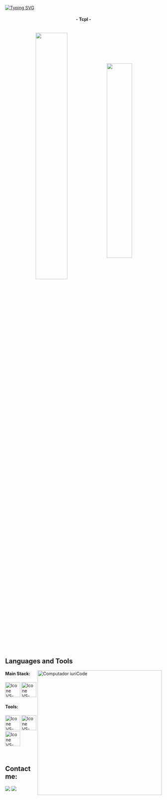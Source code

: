 [![Typing SVG](https://readme-typing-svg.herokuapp.com/?color=3b8ece&size=35&center=true&vCenter=true&width=1000&lines=Welcome+to+my+GitHub+profile!;My+name+is+Tcpl;I%27m+a+Student+focusing+on+System+Integration)](https://git.io/typing-svg)

<h4 align="center">- Tcpl -</h4>

<br>

<div align="center" style="margin-bottom:200px">
 <img width=45% align="center" src="https://github-readme-stats.vercel.app/api?username=Tcpl&theme=aura_dark&show_icons=true" />
 <img width=40% align="center" src="https://github-readme-stats.vercel.app/api/top-langs/?username=Tcpl&layout=compact&theme=aura_dark" />
</div>


<br>

## Languages and Tools

<img src="https://raw.githubusercontent.com/MicaelliMedeiros/micaellimedeiros/master/image/computer-illustration.png" min-width="400px" max-width="400px" width="400px" align="right" alt="Computador iuriCode">

#### Main Stack:
  [<img height="48px" width="48px" alt="Icone VS-Code" src="https://skillicons.dev/icons?i=python"/>]([https://www.learnpython.org/)
  [<img height="48px" width="48px" alt="Icone VS-Code" src="https://skillicons.dev/icons?i=cs"/>](https://learn.microsoft.com/en-us/dotnet/csharp/)

#### Tools:

  [<img height="48px" width="48px" alt="Icone VS-Code" src="https://skillicons.dev/icons?i=vscode"/>](https://code.visualstudio.com/)
  [<img height="48px" width="48px" alt="Icone VS-Code" src="https://skillicons.dev/icons?i=visualstudio"/>](https://visualstudio.com/)
  [<img height="48px" width="48px" alt="Icone VS-Code" src="https://skillicons.dev/icons?i=github"/>](https://github.com/)

<br>

## Contact me:
<div>
<a href="https://discord.com/users/534810356455964703" target="_blank"><img loading="lazy" src="https://img.shields.io/badge/-Discord-%234E59E0?style=for-the-badge&logo=discord&logoColor=white" target="_blank"></a>
<a href = "https://t.me/Yuhkix"><img loading="lazy" src="https://img.shields.io/badge/Telegram-2793C9?style=for-the-badge&logo=telegram&logoColor=white" target="_blank"></a>
</div>
